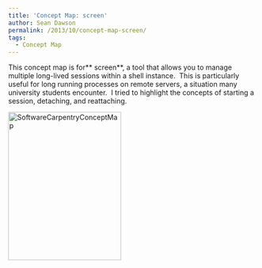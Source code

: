 ```yaml
---
title: 'Concept Map: screen'
author: Sean Dawson
permalink: /2013/10/concept-map-screen/
tags:
  - Concept Map
---
```

This concept map is for** screen**, a tool that allows you to manage multiple long-lived sessions within a shell instance.  This is particularly useful for long running processes on remote servers, a situation many university students encounter.  I tried to highlight the concepts of starting a session, detaching, and reattaching.

[<img class="alignnone size-medium wp-image-4812" alt="SoftwareCarpentryConceptMap" src="http://teaching.software-carpentry.org/wp-content/uploads/2013/10/SoftwareCarpentryConceptMap-228x300.png" width="228" height="300" />][1]

 [1]: http://teaching.software-carpentry.org/wp-content/uploads/2013/10/SoftwareCarpentryConceptMap.png
